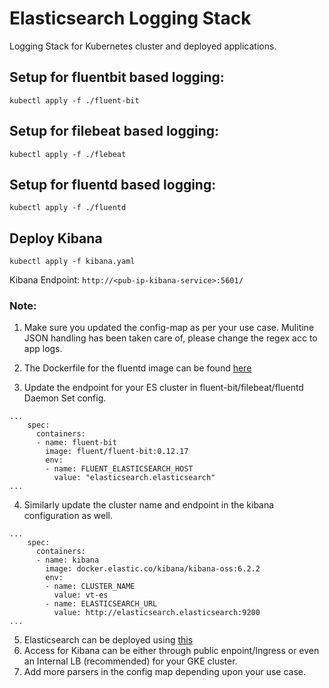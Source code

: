 # Elasticsearch Logging Stack

Logging Stack for Kubernetes cluster and deployed applications. 

## Setup for fluentbit based logging:

`kubectl apply -f ./fluent-bit`

## Setup for filebeat based logging:

`kubectl apply -f ./flebeat` 

## Setup for fluentd based logging:

`kubectl apply -f ./fluentd`

## Deploy Kibana

`kubectl apply -f kibana.yaml`

Kibana Endpoint:  `http://<pub-ip-kibana-service>:5601/`

### Note: 

1. Make sure you updated the config-map as per your use case. Mulitine JSON handling has been taken care of, please change the regex acc to app logs.

2. The Dockerfile for the fluentd image can be found [here](https://github.com/Thakurvaibhav/docker-library/tree/master/fluentd)

3. Update the endpoint for your ES cluster in fluent-bit/filebeat/fluentd Daemon Set config. 
```   
...	
	spec:
      containers:
      - name: fluent-bit
        image: fluent/fluent-bit:0.12.17
        env:
        - name: FLUENT_ELASTICSEARCH_HOST
          value: "elasticsearch.elasticsearch"
...
```

4. Similarly update the cluster name and endpoint in the kibana configuration as well.
```
...
    spec:
      containers:
      - name: kibana
        image: docker.elastic.co/kibana/kibana-oss:6.2.2
        env:
        - name: CLUSTER_NAME
          value: vt-es
        - name: ELASTICSEARCH_URL
          value: http://elasticsearch.elasticsearch:9200
...
```

5. Elasticsearch can be deployed using [this](https://github.com/Thakurvaibhav/k8s/tree/master/databases/elasticsearch)
6. Access for Kibana can be either through public enpoint/Ingress or even an Internal LB (recommended) for your GKE cluster. 
7. Add more parsers in the config map depending upon your use case. 




